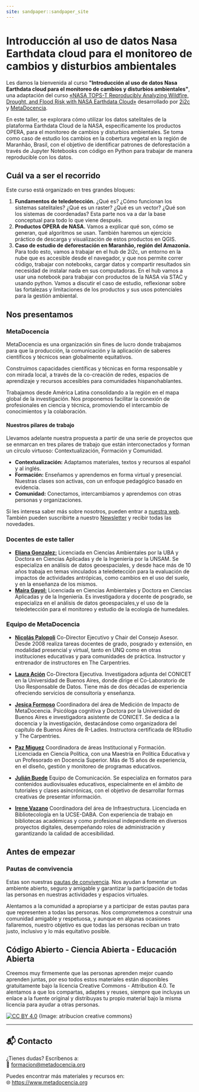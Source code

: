 ```yaml
---
site: sandpaper::sandpaper_site
---
```


# Introducción al uso de datos Nasa Earthdata cloud para el monitoreo de cambios y disturbios ambientales

Les damos la bienvenida al curso **"Introducción al uso de datos Nasa Earthdata cloud para el monitoreo de cambios y disturbios ambientales"**, una adaptación del curso [«NASA TOPS-T Reproducibly Analyzing Wildfire, Drought, and Flood Risk with NASA Earthdata Cloud»](https://github.com/ScienceCore/climaterisk/tree/main) desarrollado por [2i2c](https://2i2c.org/) y [MetaDocencia](https://www.metadocencia.org/).

En este taller, se explorara cómo utilizar los datos satelitales de la plataforma Earthdata Cloud de la NASA, específicamente los productos OPERA, para el monitoreo de cambios y disturbios ambientales. Se toma como caso de estudio los cambios en la cobertura vegetal en la región de Maranhão, Brasil, con el objetivo de identificar patrones de deforestación a través de Jupyter Notebooks con código en Python para trabajar de manera reproducible con los datos. 

## Cuál va a ser el recorrido

Este curso está organizado en tres grandes bloques:

1. **Fundamentos de teledetección.**
¿Qué es? ¿Cómo funcionan los sistemas satelitales? ¿Qué es un raster? ¿Qué es un vector? ¿Qué son los sistemas de coordenadas? Esta parte nos va a dar la base conceptual para todo lo que viene después.
2. **Productos OPERA de NASA.**
Vamos a explicar qué son, cómo se generan, qué algoritmos se usan. También haremos un ejercicio práctico de descarga y visualización de estos productos en QGIS.
3. **Caso de estudio de deforestación en Maranhão, región del Amazonia.**
Para todo esto, vamos a trabajar en el hub de 2i2c, un entorno en la nube que es accesible desde el navegador, y que nos permite correr código, trabajar con notebooks, cargar datos y compartir resultados sin necesidad de instalar nada en sus computadoras.
En el hub vamos a usar una notebook para trabajar con productos de la NASA vía STAC y usando python. Vamos a discutir el caso de estudio, reflexionar sobre las fortalezas y limitaciones de los productos y sus usos potenciales para la gestión ambiental.

## Nos presentamos

### MetaDocencia

MetaDocencia es una organización sin fines de lucro donde trabajamos para que la producción, la comunicación y la aplicación de saberes científicos y técnicos sean globalmente equitativos.

Construimos capacidades científicas y técnicas en forma responsable y con mirada local, a través de la co-creación de redes, espacios de aprendizaje y recursos accesibles para comunidades hispanohablantes.

Trabajamos desde América Latina consolidando a la región en el mapa global de la investigación. Nos proponemos facilitar la conexión de profesionales en ciencia y técnica, promoviendo el intercambio de conocimientos y la colaboración. 

#### Nuestros pilares de trabajo

Llevamos adelante nuestra propuesta a partir de una serie de proyectos que se enmarcan en tres pilares de trabajo que están interconectados y forman un círculo virtuoso: Contextualización, Formación y Comunidad.

- **Contextualización:** Adaptamos materiales, textos y recursos al español y al inglés.
- **Formación:** Enseñamos y aprendemos en forma virtual y presencial. Nuestras clases son activas, con un enfoque pedagógico basado en evidencia.
- **Comunidad:** Conectamos, intercambiamos y aprendemos con otras personas y organizaciones.

Si les interesa saber más sobre nosotros, pueden entrar a [nuestra web](https://www.metadocencia.org). También pueden suscribirte a nuestro [Newsletter](https://www.metadocencia.org/suscripcion/) y recibir todas las novedades.

### Docentes de este taller

- **[Eliana Gonzalez:](https://github.com/ebgonzal)** Licenciada en Ciencias Ambientales por la UBA y Doctora en Ciencias Aplicadas y de la Ingeniería por la UNSAM. Se especializa en análisis de datos geoespaciales, y desde hace más de 10 años trabaja en temas vinculados a teledetección  para la evaluación de impactos de actividades antrópicas, como cambios en el uso del suelo, y en la enseñanza de los mismos.
- **[Maira Gayol:]()** Licenciada en Ciencias Ambientales y Doctora en Ciencias Aplicadas y de la Ingeniería. Es investigadora y docente de posgrado, se especializa en el análisis de datos geoespaciales,y  el uso de la  teledetección para el monitoreo y estudio de la ecología de humedales. 

### Equipo de MetaDocencia

- **[Nicolás Palopoli](https://www.metadocencia.org/authors/npalopoli/)** Co-Director Ejecutivo y Chair del Consejo Asesor. Desde 2008 realiza tareas docentes de grado, posgrado y extensión, en modalidad presencial y virtual, tanto en UNQ como en otras instituciones educativas y para comunidades de práctica. Instructor y entrenador de instructores en The Carpentries.

- **[Laura Ación](https://www.metadocencia.org/authors/lacion/)** Co-Directora Ejecutiva. Investigadora adjunta del CONICET en la Universidad de Buenos Aires, donde dirige el Co-Laboratorio de Uso Responsable de Datos. Tiene más de dos décadas de experiencia ofreciendo servicios de consultoría y enseñanza. 
  
- **[Jesica Formoso](https://www.metadocencia.org/authors/jformoso/)** Coordinadora del área de Medición de Impacto de MetaDocencia. Psicóloga cognitiva y Doctora por la Universidad de Buenos Aires e investigadora asistente de CONICET. Se dedica a la docencia y la investigación, destacándose como organizadora del capítulo de Buenos Aires de R-Ladies. Instructora certificada de RStudio y The Carpentries.
  
- **[Paz Miguez](https://www.metadocencia.org/authors/pazmiguez/)** Coordinadora de áreas Institucional y Formación. Licenciada en Ciencia Política, con una Maestría en Política Educativa y un Profesorado en Docencia Superior. Más de 15 años de experiencia, en el diseño, gestión y monitoreo de programas educativos.
  
- **[Julián Buede](https://www.metadocencia.org/authors/jbuede/)** Equipo de Comunicación. Se especializa en formatos para contenidos audiovisuales educativos, especialmente en el ámbito de tutoriales y clases asincrónicas, con el objetivo de desarrollar formas creativas de presentar información.
  
- **[Irene Vazano](https://www.metadocencia.org/authors/irenevazano/)** Coordinadora del área de Infraestructura. Licenciada en Bibliotecología en la UCSE-DABA. Con experiencia de trabajo en bibliotecas académicas y como profesional independiente en diversos proyectos digitales, desempeñando roles de administración y garantizando la calidad de accesibilidad.


## Antes de empezar

### Pautas de convivencia

Estas son nuestras [pautas de convivencia](https://doi.org/10.5281/zenodo.12534195). Nos ayudan a fomentar un ambiente abierto, seguro y amigable y garantizar la participación de todas las personas en nuestras actividades y espacios virtuales.

Alentamos a la comunidad a apropiarse y a participar de estas pautas para que representen a todas las personas. Nos comprometemos a construir una
comunidad amigable y respetuosa, y aunque en algunas ocasiones fallaremos, nuestro objetivo es que todas las personas reciban un trato justo, inclusivo y lo más equitativo posible. 

## Código Abierto - Ciencia Abierta - Educación Abierta

Creemos muy firmemente que las personas aprenden mejor cuando aprenden juntas, por eso todos estos materiales están disponibles gratuitamente bajo la licencia Creative Commons - Attribution 4.0. Te alentamos a que los compartas, adaptes y reuses, siempre que incluyas un enlace a la fuente original y distribuyas tu propio material bajo la misma licencia para ayudar a otras personas.

[![CC BY 4.0][cc-by-shield]](https://creativecommons.org/licenses/by/4.0/legalcode.es)
{Image: atribucion creative commons}

[cc-by-shield]: https://img.shields.io/badge/License-CC%20BY%204.0-lightgrey.svg


---

## 📬 Contacto

¿Tienes dudas? Escríbenos a:  
📧 formacion@metadocencia.org

Puedes encontrar más materiales y recursos en:  
🌐 https://www.metadocencia.org







